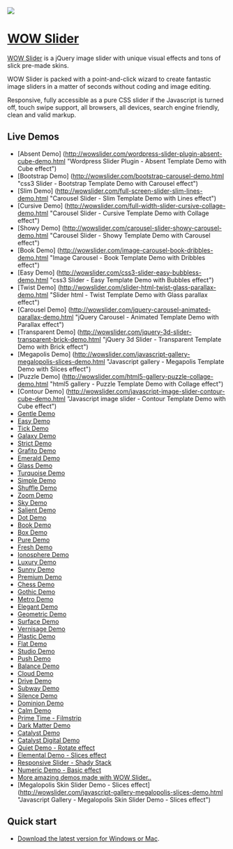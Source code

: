 <a href="http://wowslider.com/">
  <img src="http://wowslider.com/images/wowslider-demos800.jpg">
</a>

# [WOW Slider](http://wowslider.com/)

[WOW Slider](http://wowslider.com/) is a jQuery image slider with unique  visual effects 
and tons of slick pre-made skins. 

WOW Slider is packed with a point-and-click wizard to create fantastic image sliders in a matter of seconds without 
coding and image editing. 

Responsive, fully accessible as a pure CSS slider if the Javascript is turned off, touch swipe support, 
all browsers, all devices,  search engine friendly, clean and valid markup. 
 
## Live Demos

*    [Absent Demo] (http://wowslider.com/wordpress-slider-plugin-absent-cube-demo.html "Wordpress Slider Plugin - Absent Template Demo with Cube effect")
*    [Bootstrap Demo] (http://wowslider.com/bootstrap-carousel-demo.html "css3 Slider - Bootstrap Template Demo with Carousel effect")
*    [Slim Demo] (http://wowslider.com/full-screen-slider-slim-lines-demo.html "Carousel Slider - Slim Template Demo with Lines effect")
*    [Cursive Demo] (http://wowslider.com/full-width-slider-cursive-collage-demo.html "Carousel Slider - Cursive Template Demo with Collage effect")
*    [Showy Demo] (http://wowslider.com/carousel-slider-showy-carousel-demo.html "Carousel Slider - Showy Template Demo with Carousel effect")
*    [Book Demo] (http://wowslider.com/image-carousel-book-dribbles-demo.html "Image Carousel - Book Template Demo with Dribbles effect")
*    [Easy Demo] (http://wowslider.com/css3-slider-easy-bubbless-demo.html "css3 Slider - Easy Template Demo with Bubbles effect")
*    [Twist Demo] (http://wowslider.com/slider-html-twist-glass-parallax-demo.html "Slider html - Twist Template Demo with Glass parallax effect")
*    [Carousel Demo] (http://wowslider.com/jquery-carousel-animated-parallax-demo.html "jQuery Carousel - Animated Template Demo with Parallax effect")
*    [Transparent Demo] (http://wowslider.com/jquery-3d-slider-transparent-brick-demo.html "jQuery 3d Slider - Transparent Template Demo with Brick effect")
*    [Megapolis Demo] (http://wowslider.com/javascript-gallery-megalopolis-slices-demo.html "Javascript gallery - Megapolis Template Demo with Slices effect")
*    [Puzzle Demo] (http://wowslider.com/html5-gallery-puzzle-collage-demo.html "html5 gallery - Puzzle Template Demo with Collage effect")
*    [Contour Demo] (http://wowslider.com/javascript-image-slider-contour-cube-demo.html "Javascript image slider - Contour Template Demo with Cube effect")
*    [Gentle Demo](http://wowslider.com/simple-jquery-slider-gentle-linear-demo.html "Simple jQuery Slider - Gentle Template Demo with Basic linear effect")
*    [Easy Demo](http://wowslider.com/slideshow-javascript-easy-page-demo.html "Slideshow javascript - Easy Template Demo with Page effect")
*    [Tick Demo](http://wowslider.com/gallery-jquery-tick-book-demo.html "Gallery jQuery - Tick Template Demo with Book effect")
*    [Galaxy Demo](http://wowslider.com/css-gallery-galaxy-collage-demo.html "CSS Gallery - Galaxy Template Demo with Collage effect")
*    [Strict Demo](http://wowslider.com/jquery-photo-gallery-strict-photo-demo.html "jQuery Photo Gallery - Strict Template Demo with Photo effect")
*    [Grafito Demo](http://wowslider.com/wordpress-gallery-plugin-grafito-seven-demo.html "Wordpress Gallery Plugin - Grafito Template Demo with Seven effect")
*    [Emerald Demo](http://wowslider.com/slider-javascript-emerald-photo-demo.html "Slider javascript - Emerald Template Demo with Page effect")
*    [Glass Demo](http://wowslider.com/responsive-image-gallery-glass-collage.html "Responsive Image Gallery - Glass Template Demo with Basic Collage effect")
*    [Turquoise Demo](http://wowslider.com/slideshow-creator-turquoise-stack-v-demo.html "Slideshow creator - Turquoise Template Demo with Stack Vertical effect")
*    [Simple Demo](http://wowslider.com/image-gallery-simple-basic-demo.html "Image gallery - Simple Template Demo with Basic effect")
*    [Shuffle Demo](http://wowslider.com/slideshow-html-shuffle-rotate-demo.html "Slideshow HTML - Shuffle Template Demo with Rotate effect")
*    [Zoom Demo](http://wowslider.com/slideshow-software-zoom-domino-demo.html "Slideshow software - Zoom Template Demo with Domino effect")
*    [Sky Demo](http://wowslider.com/wordpress-gallery-sky-blur-demo.html "Wordpress gallery - Sky Template Demo with Blur effect")
*    [Salient Demo](http://wowslider.com/slideshow-jquery-salient-squares-demo.html "Slideshow jQuery - Salient Template Demo with Squares effect")
*    [Dot Demo](http://wowslider.com/jquery-gallery-dot-seven-demo.html "jQuery gallery - Dot Template Demo with Seven effect")
*    [Book Demo](http://wowslider.com/css3-image-slider-book-demo.html "CSS3 Image Slider - Book Template Demo with Book effect")
*    [Box Demo](http://wowslider.com/html5-image-slider-box-stack-v-demo.html "HTML5 Image Slider - Box Template Demo with Stack Vertical effect")
*    [Pure Demo](http://wowslider.com/css3-slideshow-pure-domino.html "CSS3 Slideshow - Pure Template Demo with Domino effect")
*    [Fresh Demo](http://wowslider.com/3d-slider-jquery-fresh-cube-demo.html "3D Slider jQuery - Fresh Template Demo with Cube effect")
*    [Ionosphere Demo](http://wowslider.com/javascript-slider-ionosphere-stack-demo.html "Javascript Slider - Ionosphere Template Demo with Stack effect")
*    [Luxury Demo](http://wowslider.com/html5-slideshow-luxury-slices-demo.html "HTML5 Slideshow - Luxury Template Demo with Slices effect")
*    [Sunny Demo](http://wowslider.com/html5-slider-sunny-fade-demo.html "HTML5 Slider - Sunny Template Demo with Fade effect")
*    [Premium Demo](http://wowslider.com/js-image-slider-premium-page-demo.html "JS Image Slider - Premium Template Demo with Page effect")
*    [Chess Demo](http://wowslider.com/responsive-slideshow-chess-blinds-demo.html "Responsive slideshow - Chess Template Demo with Blinds effect")
*    [Gothic Demo](http://wowslider.com/css3-slider-gothic-domino-demo.html "CSS3 Slider - Gothic Template Demo with Domino effect")
*    [Metro Demo](http://wowslider.com/photo-slideshow-metro-rotate-demo.html "Photo slideshow - Metro Template Demo with Rotate effect")
*    [Elegant Demo](http://wowslider.com/slider-jquery-elegant-linear-demo.html "Slider jQuery - Elegant Template Demo with Basic linear effect")
*    [Geometric Demo](http://wowslider.com/banner-maker-geometric-kenburns-demo.html "Banner maker - Geometric Template Demo with Ken Burns effect")
*    [Surface Demo](http://wowslider.com/slideshow-maker-software-surface-blur-demo.html "Slideshow Maker Software - Surface Template Demo with Blur effect")
*    [Vernisage Demo](http://wowslider.com/jquery-carousel-vernisage-stack-v-demo.html "jQuery Carousel - Vernisage Template Demo with Stack vertical effect")
*    [Plastic Demo](http://wowslider.com/css-slideshow-plastic-squares.html "CSS Slideshow - Plastic Template Demo with Squares effect")
*    [Flat Demo](http://wowslider.com/jquery-slideshow-flat-slices.html "jQuery Slideshow - Flat Template Demo with Slices effect")
*    [Studio Demo](http://wowslider.com/css-slideshow-studio-fade.html "CSS Slideshow - Studio Template Demo with Fade effect")
*    [Push Demo](http://wowslider.com/css-image-gallery-push-stack.html "CSS Image Gallery - Push Template Demo with Stack effect")
*    [Balance Demo](http://wowslider.com/online-photo-slideshow-balance-blast.html "Online Photo Slideshow - Balance Template Demo")
*    [Cloud Demo](http://wowslider.com/photo-slider-cloud-fly.html "Photo Slider - Cloud Template Demo with Fly effect")
*    [Drive Demo](http://wowslider.com/online-photo-gallery-drive-rotate.html "Online Photo Gallery - Drive Template Demo with Rotate effect")
*    [Subway Demo](http://wowslider.com/web-photo-gallery-subway-basic.html "Web Photo Gallery - Subway Template Demo with Basic effect")
*    [Silence Demo](http://wowslider.com/html-slideshow-silence-blur-demo.html "HTML slideshow - Silence Template Demo with Blur effect")
*    [Dominion Demo](http://wowslider.com/html-gallery-dominion-blinds-demo.html "HTML gallery - Dominion Template Demo with Blinds effect")
*    [Calm Demo](http://wowslider.com/html-slider-calm-kenburns-demo.html "HTML slider - Calm Template Demo with Ken Burns effect")
*    [Prime Time - Filmstrip](http://wowslider.com/jquery-image-scroller-prime-time-linear-demo.html "jQuery Image Scroller - Prime Time Template Demo with Basic linear effect")
*    [Dark Matter Demo](http://wowslider.com/free-image-slider-dark-matter-squares-demo.html "Free image slider - Dark Matter Demo with Squares effect")
*    [Catalyst Demo](http://wowslider.com/jquery-banner-rotator-catalyst-fade-demo.html "Jquery banner rotator - Catalyst Template Demo with Fade effect")
*    [Catalyst Digital Demo](http://wowslider.com/jquery-picture-slider-catalyst-digital-stack-demo.html "jQuery Picture Slider - Catalyst Digital Template Demo with Stack effect")
*    [Quiet Demo - Rotate effect](http://wowslider.com/javascript-slideshow-quiet-rotate-demo.html "Javascript Slideshow - Quiet Template Demo with Rotate effect")
*    [Elemental Demo - Slices effect](http://wowslider.com/jquery-slider-css-elemental-slices-demo.html "jQuery Slider CSS - Elemental Slices Demo")
*    [Responsive Slider - Shady Stack](http://wowslider.com/wordpress-gallery-css-shady-stack-v-demo.html "Responsive Slider - Wordpress Shady Stack Demo")
*    [Numeric Demo - Basic effect](http://wowslider.com/html5-image-gallery-numeric-basic-demo.html "HTML5 Image Gallery Numeric Basic Demo")
*    [More amazing demos made with WOW Slider..](http://wowslider.com/jquery-image-rotator-terse-blur-demo.html "jQuery Slider - Terse Blur") 
*    [Megalopolis Skin Slider Demo - Slices effect] (http://wowslider.com/javascript-gallery-megalopolis-slices-demo.html "Javascript Gallery - Megalopolis Skin Slider Demo - Slices effect")


## Quick start

* [Download the latest version for Windows or Mac](http://wowslider.com/).



